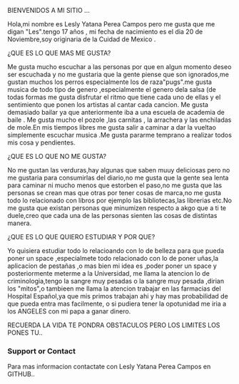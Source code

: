 BIENVENIDOS A MI SITIO ...

Hola,mi nombre es Lesly  Yatana Perea Campos pero me gusta que me digan "Les".tengo 17 años , mi fecha de nacimiento es el dia 20 de Noviembre,soy originaria de la Cuidad de Mexico .

¿QUE ES LO QUE MAS ME GUSTA?

Me gusta mucho escuchar a las personas por que en algun momento deseo ser escuchada y no me gustaria que la gente piense que son ignorados,me gustan muchos los perros especialmente los de raza"pugs".me gusta musica de todo tipo de genero ,especialmente el genero dela salsa (de todas formas me gusta disfrutar el ritmo que tiene cada uno de ellas y el sentimiento que ponen los artistas al cantar cada cancion. Me gusta demasiado bailar ya que anteriormente iba a una escuela de academia de baile . Me gusta mucho el pozole ,las carnitas , la arrachera y las enchiladas de mole.En  mis tiempos libres me gusta salir a caminar a dar la vueltao simplemente escuchar musica .Me gusta pararme temprano a realizar todos mis cosa y pendientes. 

¿QUE ES LO QUE NO ME GUSTA?

No me gustan las verduras,hay algunas que saben muuy deliciosas pero no me gustaria para consumirlas del diario,no me gusta que la gente sea lenta para caminar ni  mucho menos que estorben el paso,no me gusta que las personas se crean mas que otras por tener cosas de marca,no me gusta todo lo relacionado con libros por ejemplo las bibliotecas,las librerias etc.No me gusta que existan personas que minumizen respecto a akgo que a ti te duele,creo que cada una de las personas sienten las cosas de distintas manera.

¿QUE ES LO QUE QUIERO ESTUDIAR Y POR QUE?

Yo quisiera estudiar todo lo relacioando con lo de belleza para que pueda poner un space ,especialmete todo relacionado con lo de poner uñas,la aplicacion de pestañas ,o mas bien mi idea es ,poder poner un space y posteriormente meterme a la Universidad, me llama la atencion lo de criminologia,tengo la sangre muy pesadas o la sangre muy pesada ,dirian los "mitos",o tambieen me llama la atencion trabajar en las farmacias del Hospital Español,ya que mis primos trabajan ahi y hay mas probabilidad de que pueda entra mas facilmente, o si pudiera tener la opotunidad me iria a los ANGELES con mi papa a ganar dinero.

RECUERDA LA VIDA TE PONDRA OBSTACULOS PERO LOS LIMITES LOS PONES TU..

### Support or Contact

Para mas informacion contactate con Lesly Yatana Perea Campos en GITHUB..
